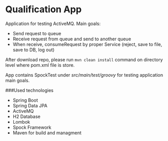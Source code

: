# Qualification App

Application for testing ActiveMQ. Main goals:
- Send request to queue
- Receive request from queue and send to another queue
- When receive, consumeRequest by proper Service (reject, save to file, save to DB, log out)

After download repo, please run `mvn clean install` command on directory level where pom.xml file is store. 

App contains SpockTest under _src/main/test/groovy_
for testing application main goals. 

###Used technologies

-   Spring Boot
-   Spring Data JPA
-   ActiveMQ
-   H2 Database
-   Lombok
-   Spock Framework
-   Maven for build and managment

 